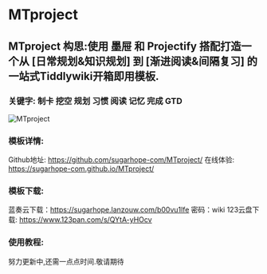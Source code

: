 # MTproject
## MTproject 构思:使用 墨屉 和 Projectify 搭配打造一个从 [日常规划&知识规划] 到 [渐进阅读&间隔复习] 的一站式Tiddlywiki开箱即用模板.  
### 关键字: 制卡 挖空 规划 习惯 阅读 记忆 完成 GTD   
![MTproject](https://user-images.githubusercontent.com/105823680/179948876-0e3f0bc8-11cf-4052-ae63-ddb8635208eb.png)   
### 模板详情:   
Github地址: https://github.com/sugarhope-com/MTproject/
在线体验: https://sugarhope-com.github.io/MTproject/
### 模板下载:
蓝奏云下载：https://sugarhope.lanzouw.com/b00vu1lfe 密码：wiki
123云盘下载: https://www.123pan.com/s/QYtA-yHOcv
### 使用教程:
努力更新中,还需一点点时间.敬请期待
